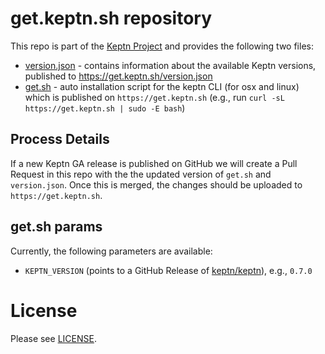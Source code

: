 # get.keptn.sh repository

This repo is part of the [Keptn Project](https://keptn.sh) and provides the following two files:

* [version.json](src/version.json) - contains information about the available Keptn versions, published to https://get.keptn.sh/version.json
* [get.sh](src/get.sh) - auto installation script for the keptn CLI (for osx and linux) which is published on `https://get.keptn.sh` (e.g., run `curl -sL https://get.keptn.sh | sudo -E bash`)

## Process Details

If a new Keptn GA release is published on GitHub we will create a Pull Request in this repo with the the updated version of `get.sh` and `version.json`. Once this is merged, the changes should be uploaded to `https://get.keptn.sh`.

## get.sh params

Currently, the following parameters are available:

* `KEPTN_VERSION` (points to a GitHub Release of [keptn/keptn](https://github.com/keptn/keptn/releases)), e.g., `0.7.0`

# License

Please see [LICENSE](LICENSE).